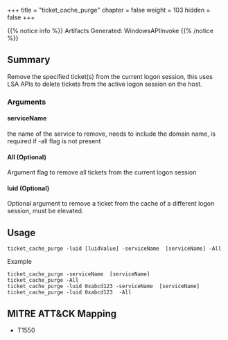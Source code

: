 +++
title = "ticket_cache_purge"
chapter = false
weight = 103
hidden = false
+++

{{% notice info %}}
Artifacts Generated:  WindowsAPIInvoke
{{% /notice %}}

## Summary
Remove the specified ticket(s) from the current logon session, this uses LSA APIs to delete tickets from the active logon session on the host.


### Arguments


#### serviceName 
the name of the service to remove, needs to include the domain name, is required if -all flag is not present

#### All (Optional)
Argument flag to remove all tickets from the current logon session

#### luid (Optional)
Optional argument to remove a ticket from the cache of a different logon session, must be elevated.


## Usage
```
ticket_cache_purge -luid [luidValue] -serviceName  [serviceName] -All
```

Example
```
ticket_cache_purge -serviceName  [serviceName]
ticket_cache_purge -All
ticket_cache_purge -luid 0xabcd123 -serviceName  [serviceName]
ticket_cache_purge -luid 0xabcd123  -All
```

## MITRE ATT&CK Mapping
- T1550